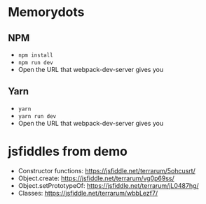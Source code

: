 # Memorydots

## NPM

- `npm install`
- `npm run dev`
- Open the URL that webpack-dev-server gives you

## Yarn

- `yarn`
- `yarn run dev`
- Open the URL that webpack-dev-server gives you


# jsfiddles from demo
- Constructor functions: https://jsfiddle.net/terrarum/5ohcusrt/
- Object.create: https://jsfiddle.net/terrarum/vg0p69ss/
- Object.setPrototypeOf: https://jsfiddle.net/terrarum/jL0487hg/
- Classes: https://jsfiddle.net/terrarum/wbbLezf7/
